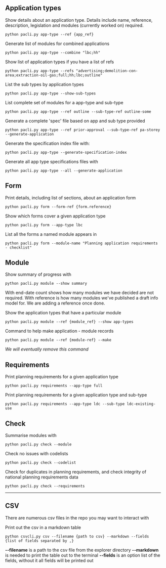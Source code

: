 
## Application types

Show details about an application type. Details include name, reference, description, legislation and modules (currently worked on) required.

```
python pacli.py app-type --ref {app_ref} 
```

Generate list of modules for combined applications
```
python pacli.py app-type --combine "lbc;hh" 
```

Show list of application types if you have a list of refs
```
python pacli.py app-type --refs "advertising;demolition-con-area;extraction-oil-gas;full;hh;lbc;outline"
```

List the sub types by application types
```
python pacli.py app-type --show-sub-types
```

List complete set of modules for a app-type and sub-type
```
python pacli.py app-type --ref outline --sub-type-ref outline-some
```

Generate a complete 'spec' file based on app and sub type provided
```
python pacli.py app-type --ref prior-approval --sub-type-ref pa-storey --generate-application
```

Generate the specification index file with:
```
python pacli.py app-type --generate-specification-index
```

Generate all app type specifications files with
```
python pacli.py app-type --all --generate-application
```


## Form

Print details, including list of sections, about an application form
```
python pacli.py form --form-ref {form.reference}
```

Show which forms cover a given application type
```
python pacli.py form --app-type lbc
```

List all the forms a named module appears in
```
python pacli.py form --module-name "Planning application requirements - checklist"  
```


## Module

Show summary of progress with
```
python pacli.py module --show summary
```
With end-date count shows how many modules we have decided are not required.
With reference is how many modules we've published a draft info model for. We are adding a reference once done.

Show the application types that have a particular module
```
python pacli.py module --ref {module_ref} --show app-types
```

Command to help make application - module records

```
python pacli.py module --ref {module-ref} --make
```
_We will eventually remove this command_

## Requirements

Print planning requirements for a given application type
```
python pacli.py requirements --app-type full
```

Print planning requirements for a given application type and sub-type
```
python pacli.py requirements --app-type ldc --sub-type ldc-existing-use
```


## Check

Summarise modules with
```
python pacli.py check --module
```

Check no issues with codelists
```
python pacli.py check --codelist
```

Check for duplicates in planning requirements, and check integrity of national planning requirements data
```
python pacli.py check --requirements
```

---

## CSV

There are numerous csv files in the repo you may want to interact with

Print out the csv in a markdown table
```
python csvcli.py csv --filename {path to csv} --markdown --fields {list of fields separated by ,}
```
**--filename** is a path to the csv file from the explorer directory
**--markdown** is needed to print the table out to the terminal
**--fields** is an option list of the fields, without it all fields will be printed out

